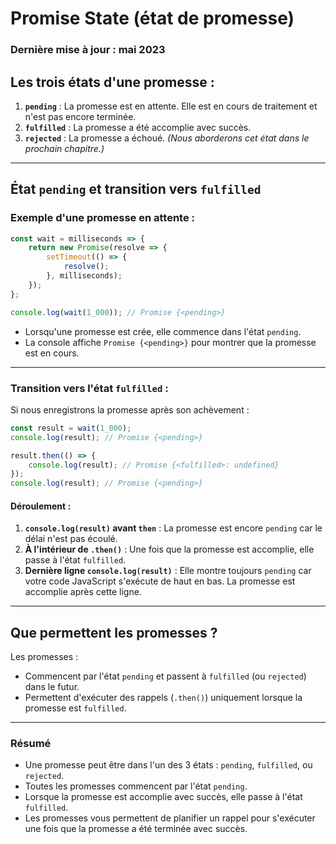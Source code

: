 # Promise State (état de promesse)


### Dernière mise à jour : mai 2023

## **Les trois états d'une promesse :**

1. **`pending`** : La promesse est en attente. Elle est en cours de traitement et n'est pas encore terminée.
2. **`fulfilled`** : La promesse a été accomplie avec succès.
3. **`rejected`** : La promesse a échoué. *(Nous aborderons cet état dans le prochain chapitre.)*

---

## **État `pending` et transition vers `fulfilled`**

### Exemple d'une promesse en attente :
```javascript
const wait = milliseconds => {
    return new Promise(resolve => {
        setTimeout(() => {
            resolve();
        }, milliseconds);
    });
};

console.log(wait(1_000)); // Promise {<pending>}
```
- Lorsqu'une promesse est crée, elle commence dans l'état `pending`.  
- La console affiche `Promise {<pending>}` pour montrer que la promesse est en cours.

---

### Transition vers l'état `fulfilled` :
Si nous enregistrons la promesse après son achèvement :
```javascript
const result = wait(1_000);
console.log(result); // Promise {<pending>}

result.then(() => {
    console.log(result); // Promise {<fulfilled>: undefined}
});
console.log(result); // Promise {<pending>}
```

#### Déroulement :
1. **`console.log(result)` avant `then`** : La promesse est encore `pending` car le délai n'est pas écoulé.
2. **À l'intérieur de `.then()`** : Une fois que la promesse est accomplie, elle passe à l'état `fulfilled`.
3. **Dernière ligne `console.log(result)`** : Elle montre toujours `pending` car votre code JavaScript s'exécute de haut en bas. La promesse est accomplie après cette ligne.

---

## **Que permettent les promesses ?**

Les promesses :
- Commencent par l'état `pending` et passent à `fulfilled` (ou `rejected`) dans le futur.
- Permettent d'exécuter des rappels (`.then()`) uniquement lorsque la promesse est `fulfilled`.

---

### **Résumé**
- Une promesse peut être dans l'un des 3 états : `pending`, `fulfilled`, ou `rejected`.
- Toutes les promesses commencent par l'état `pending`.
- Lorsque la promesse est accomplie avec succès, elle passe à l'état `fulfilled`.
- Les promesses vous permettent de planifier un rappel pour s'exécuter une fois que la promesse a été terminée avec succès.
```